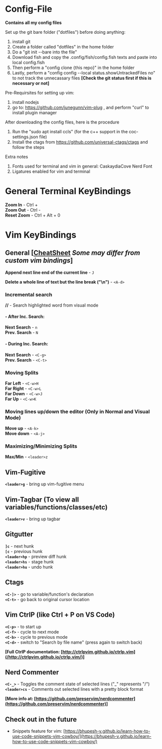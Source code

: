 # Config-File
**Contains all my config files** 

Set up the git bare folder ("dotfiles") before doing anything:
1. install git
2. Create a folder called "dotfiles" in the home folder
3. Do a "git init --bare into the file"
4. Download fish and copy the .config/fish/config.fish texts and paste into local config.fish
5. Then perform a "config clone {this repo}" in the home folder
6. Lastly, perform a "config config --local status.showUntrackedFiles no" to not track the unnecassary files **[Check the git status first if this is necessary or not]**

Pre-Requirsites for setting up vim:
1. install nodejs
2. go to: https://github.com/junegunn/vim-plug , and perform "curl" to install plugin manager

After downloading the config files, here is the procedure

1. Run the "sudo apt install ccls" (for the c++ support in the coc-settings.json file)
2. Install the ctags from https://github.com/universal-ctags/ctags and follow the steps

Extra notes

1. Fonts used for terminal and vim in general: CaskaydiaCove Nerd Font
2. Ligatures enabled for vim and terminal

# General Terminal KeyBindings
**Zoom In** - Ctrl +  
**Zoom Out** - Ctrl -  
**Reset Zoom** - Ctrl + Alt + 0  
# Vim KeyBindings 
## General [[CheatSheet](https://vim.rtorr.com/) *Some may differ from custom vim bindings*]
**Append next line end of the current line** - `J`   

**Delete a whole line of text but the line break ("\n")** - `<A-d>`

### Incremental search

**//** - Search highlighted word from visual mode

#### - After Inc. Search:
**Next Search** - `n`  
**Prev. Search** - `N`
#### - During Inc. Search:
**Next Search** - `<C-g>`  
**Prev. Search** - `<C-t>` 


### Moving Splits
**Far Left** - `<C-w>H`  
**Far Right** - `<C-w>L`  
**Far Down** - `<C-w>J`  
**Far Up** - `<C-w>K`    

### Moving lines up/down the editor (Only in Normal and Visual Mode)

**Move up** - `<A-k>`  
**Move down** - `<A-j>`

### Maximizing/Minimizing Splits

**Max/Min** - `<leader>z`
## Vim-Fugitive
**`<leader>g`** - bring up vim-fugitive menu

## Vim-Tagbar (To view all variables/functions/classes/etc)
**`<leader>v`** - bring up tagbar 
## Gitgutter
**`]c`** - next hunk  
**`[c`** - previous hunk  
**`<leader>hp`** - preview diff hunk  
**`<leader>hs`** - stage hunk  
**`<leader>hu`** - undo hunk
## Ctags
**`<C-]>`** - go to variable/function's declaration  
**`<C-t>`** - go back to original cursor location

## Vim CtrlP (like Ctrl + P on VS Code)
**`<C-p>`** - to start up  
**`<C-f>`** - cycle to next mode  
**`<C-b>`** - cycle to previous mode  
**`<C-d>`** - switch to "Search by file name" (press again to switch back)

**[Full CtrlP documentation: [http://ctrlpvim.github.io/ctrlp.vim](/http://ctrlpvim.github.io/ctrlp.vim/)]**

## Nerd Commenter
**`<C-_>`** - Toggles the comment state of selected lines ("_" represents "/")  
**`<leader>cs`** - Comments out selected lines with a pretty block format  

**[More info at: [https://github.com/preservim/nerdcommenter](https://github.com/preservim/nerdcommenter)]**

## Check out in the future
- Snippets feature for vim: [https://bhupesh-v.github.io/learn-how-to-use-code-snippets-vim-cowboy/](https://bhupesh-v.github.io/learn-how-to-use-code-snippets-vim-cowboy/)
